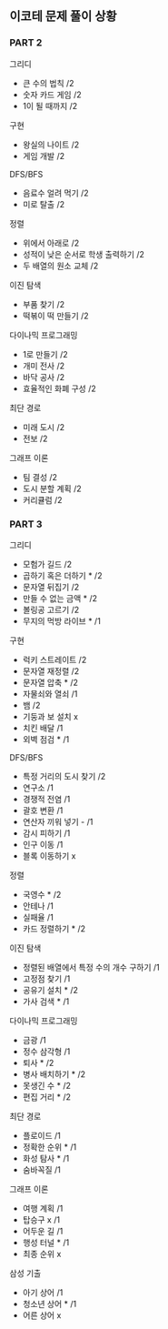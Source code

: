 
## 이코테 문제 풀이 상황
### PART 2
그리디
- 큰 수의 법칙 /2
- 숫자 카드 게임 /2
- 1이 될 때까지 /2

구현
- 왕실의 나이트 /2
- 게임 개발 /2

DFS/BFS
- 음료수 얼려 먹기 /2
- 미로 탈출 /2

정렬
- 위에서 아래로 /2
- 성적이 낮은 순서로 학생 출력하기 /2
- 두 배열의 원소 교체 /2

이진 탐색
- 부품 찾기 /2
- 떡볶이 떡 만들기 /2

다이나믹 프로그래밍
- 1로 만들기 /2
- 개미 전사 /2
- 바닥 공사 /2
- 효율적인 화폐 구성 /2

최단 경로
- 미래 도시 /2
- 전보 /2

그래프 이론
- 팀 결성 /2
- 도시 분할 계획 /2
- 커리큘럼 /2


### PART 3
그리디
- 모험가 길드 /2
- 곱하기 혹은 더하기 * /2
- 문자열 뒤집기 /2
- 만들 수 없는 금액 * /2
- 볼링공 고르기 /2
- 무지의 먹방 라이브 * /1

구현
- 럭키 스트레이트 /2
- 문자열 재정렬 /2
- 문자열 압축 * /2
- 자물쇠와 열쇠 /1
- 뱀 /2
- 기둥과 보 설치 x
- 치킨 배달 /1
- 외벽 점검 * /1

DFS/BFS
- 특정 거리의 도시 찾기 /2
- 연구소 /1
- 경쟁적 전염 /1
- 괄호 변환 /1
- 연산자 끼워 넣기 - /1
- 감시 피하기 /1
- 인구 이동 /1
- 블록 이동하기 x

정렬
- 국영수 * /2
- 안테나 /1
- 실패율 /1
- 카드 정렬하기 * /2

이진 탐색
- 정렬된 배열에서 특정 수의 개수 구하기 /1
- 고정점 찾기 /1
- 공유기 설치 * /2
- 가사 검색 * /1

다이나믹 프로그래밍
- 금광 /1
- 정수 삼각형 /1
- 퇴사 * /2
- 병사 배치하기 * /2
- 못생긴 수 * /2
- 편집 거리 * /2

최단 경로
- 플로이드 /1
- 정확한 순위 * /1
- 화성 탐사 * /1
- 숨바꼭질 /1

그래프 이론
- 여행 계획 /1
- 탑승구 x /1
- 어두운 길 /1
- 행성 터널 * /1
- 최종 순위 x

삼성 기출
- 아기 상어 /1
- 청소년 상어 * /1
- 어른 상어 x
